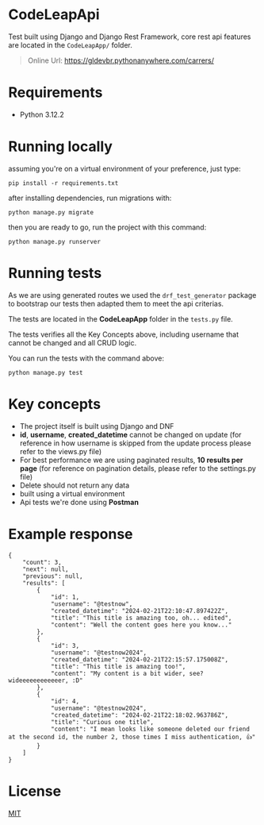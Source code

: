 # CodeLeapApi

Test built using Django and Django Rest Framework, core rest api features are located in the `CodeLeapApp/` folder.

> Online Url: https://gldevbr.pythonanywhere.com/carrers/

# Requirements

* Python 3.12.2

# Running locally

assuming you're on a virtual environment of your preference, just type:
```
pip install -r requirements.txt
```
after installing dependencies, run migrations with:
```
python manage.py migrate
```
then you are ready to go, run the project with this command:
```
python manage.py runserver
```

# Running tests

As we are using generated routes we used the `drf_test_generator` package to bootstrap our tests then adapted them to meet the api criterias.

The tests are located in the **CodeLeapApp** folder in the `tests.py` file.

The tests verifies all the Key Concepts above, including username that cannot be changed and all CRUD logic.

You can run the tests with the command above:

```
python manage.py test
```

# Key concepts

- The project itself is built using Django and DNF
- **id**, **username**, **created_datetime** cannot be changed on update (for reference in how username is skipped from the update process please refer to the views.py file)
- For best performance we are using paginated results, **10 results per page** (for reference on pagination details, please refer to the settings.py file)
- Delete should not return any data
- built using a virtual environment
- Api tests we're done using **Postman**

# Example response

```
{
    "count": 3,
    "next": null,
    "previous": null,
    "results": [
        {
            "id": 1,
            "username": "@testnow",
            "created_datetime": "2024-02-21T22:10:47.897422Z",
            "title": "This title is amazing too, oh... edited",
            "content": "Well the content goes here you know..."
        },
        {
            "id": 3,
            "username": "@testnow2024",
            "created_datetime": "2024-02-21T22:15:57.175008Z",
            "title": "This title is amazing too!",
            "content": "My content is a bit wider, see? wideeeeeeeeeeeer, :D"
        },
        {
            "id": 4,
            "username": "@testnow2024",
            "created_datetime": "2024-02-21T22:18:02.963786Z",
            "title": "Curious one title",
            "content": "I mean looks like someone deleted our friend at the second id, the number 2, those times I miss authentication, 👍"
        }
    ]
}
```

# License

[MIT](https://github.com/gldevbr/CodeleapApi/blob/main/LICENSE)